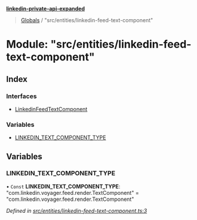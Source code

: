 **[linkedin-private-api-expanded](../README.md)**

> [Globals](../globals.md) / "src/entities/linkedin-feed-text-component"

# Module: "src/entities/linkedin-feed-text-component"

## Index

### Interfaces

* [LinkedinFeedTextComponent](../interfaces/_src_entities_linkedin_feed_text_component_.linkedinfeedtextcomponent.md)

### Variables

* [LINKEDIN\_TEXT\_COMPONENT\_TYPE](_src_entities_linkedin_feed_text_component_.md#linkedin_text_component_type)

## Variables

### LINKEDIN\_TEXT\_COMPONENT\_TYPE

• `Const` **LINKEDIN\_TEXT\_COMPONENT\_TYPE**: \"com.linkedin.voyager.feed.render.TextComponent\" = "com.linkedin.voyager.feed.render.TextComponent"

*Defined in [src/entities/linkedin-feed-text-component.ts:3](https://github.com/khanhtranngoccva/linkedin-private-api/blob/355192d/src/entities/linkedin-feed-text-component.ts#L3)*
